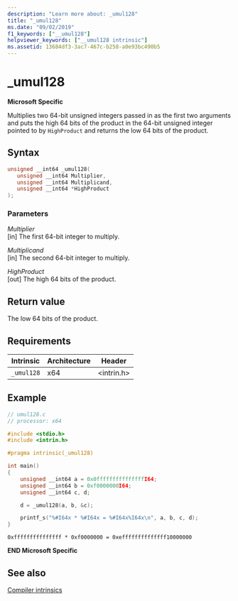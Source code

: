 ```yaml
---
description: "Learn more about: _umul128"
title: "_umul128"
ms.date: "09/02/2019"
f1_keywords: ["__umul128"]
helpviewer_keywords: ["__umul128 intrinsic"]
ms.assetid: 13684df3-3ac7-467c-b258-a0e93bc490b5
---
```

# _umul128

**Microsoft Specific**

Multiplies two 64-bit unsigned integers passed in as the first two arguments and puts the high 64 bits of the product in the 64-bit unsigned integer pointed to by `HighProduct` and returns the low 64 bits of the product.

## Syntax

```C
unsigned __int64 _umul128(
   unsigned __int64 Multiplier,
   unsigned __int64 Multiplicand,
   unsigned __int64 *HighProduct
);
```

### Parameters

*Multiplier*\
[in] The first 64-bit integer to multiply.

*Multiplicand*\
[in] The second 64-bit integer to multiply.

*HighProduct*\
[out] The high 64 bits of the product.

## Return value

The low 64 bits of the product.

## Requirements

|Intrinsic|Architecture|Header|
|---------------|------------------|------------|
|`_umul128`|x64|\<intrin.h>|

## Example

```C
// umul128.c
// processor: x64

#include <stdio.h>
#include <intrin.h>

#pragma intrinsic(_umul128)

int main()
{
    unsigned __int64 a = 0x0fffffffffffffffI64;
    unsigned __int64 b = 0xf0000000I64;
    unsigned __int64 c, d;

    d = _umul128(a, b, &c);

    printf_s("%#I64x * %#I64x = %#I64x%I64x\n", a, b, c, d);
}
```

```Output
0xfffffffffffffff * 0xf0000000 = 0xeffffffffffffff10000000
```

**END Microsoft Specific**

## See also

[Compiler intrinsics](../intrinsics/compiler-intrinsics.md)
